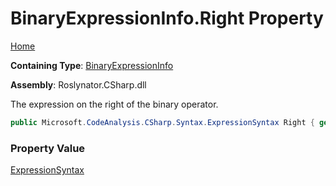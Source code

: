 # BinaryExpressionInfo\.Right Property

[Home](../../../../../README.md)

**Containing Type**: [BinaryExpressionInfo](../README.md)

**Assembly**: Roslynator\.CSharp\.dll

  
The expression on the right of the binary operator\.

```csharp
public Microsoft.CodeAnalysis.CSharp.Syntax.ExpressionSyntax Right { get; }
```

### Property Value

[ExpressionSyntax](https://docs.microsoft.com/en-us/dotnet/api/microsoft.codeanalysis.csharp.syntax.expressionsyntax)

